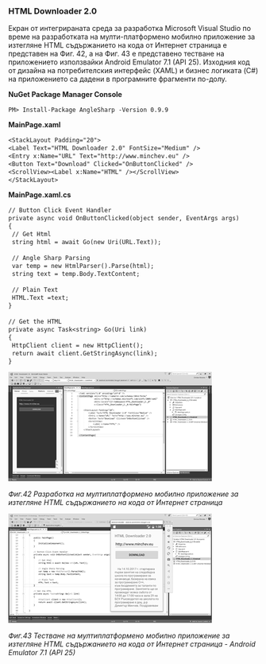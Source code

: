 ### HTML Downloader 2.0

Екран от интегрираната среда за разработка Microsoft Visual Studio по време на разработката на мулти-платформено мобилно приложение за изтегляне HTML съдържанието на кода от Интернет страница е представен на Фиг. 42, а на Фиг. 43 е представено тестване на приложението използвайки Android Emulator 7.1 \(API 25\). Изходния код от дизайна на потребителския интерфейс \(XAML\) и бизнес логиката \(C\#\) на приложението са дадени в програмните фрагменти по-долу.

**NuGet Package Manager Console**
```
PM> Install-Package AngleSharp -Version 0.9.9
```

**MainPage.xaml**
```
<StackLayout Padding="20">
<Label Text="HTML Downloader 2.0" FontSize="Medium" />
<Entry x:Name="URL" Text="http://www.minchev.eu" />
<Button Text="Download" Clicked="OnButtonClicked" />
<ScrollView><Label x:Name="HTML" /></ScrollView>
</StackLayout>
```

**MainPage.xaml.cs**
```
// Button Click Event Handler
private async void OnButtonClicked(object sender, EventArgs args)
{
 // Get Html
 string html = await Go(new Uri(URL.Text));

 // Angle Sharp Parsing
 var temp = new HtmlParser().Parse(html);
 string text = temp.Body.TextContent;

 // Plain Text
 HTML.Text =text;
}

// Get the HTML
private async Task<string> Go(Uri link)
{
 HttpClient client = new HttpClient();
 return await client.GetStringAsync(link);
}
```

![](/chapter2/42.png)

_Фиг.42 Разработка на мултиплатформено мобилно приложение за изтегляне HTML съдържанието на кода от Интернет страница_

![](/chapter2/43.png)

_Фиг.43 Тестване на мултиплатформено мобилно приложение за изтегляне HTML съдържанието на кода от Интернет страница - Android Emulator 7.1 \(API 25\)_

